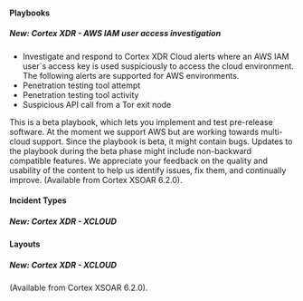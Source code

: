
#### Playbooks
##### New: Cortex XDR - AWS IAM user access investigation
- Investigate and respond to Cortex XDR Cloud alerts where an AWS IAM user`s access key is used suspiciously to access the cloud environment. 
The following alerts are supported for AWS environments.
- Penetration testing tool attempt
- Penetration testing tool activity
- Suspicious API call from a Tor exit node

 This is a beta playbook, which lets you implement and test pre-release software. At the moment we support AWS but are working towards multi-cloud support. Since the playbook is beta, it might contain bugs. Updates to the playbook during the beta phase might include non-backward compatible features. We appreciate your feedback on the quality and usability of the content to help us identify issues, fix them, and continually improve.
 (Available from Cortex XSOAR 6.2.0).


#### Incident Types
##### New: Cortex XDR - XCLOUD

#### Layouts
##### New: Cortex XDR - XCLOUD
(Available from Cortex XSOAR 6.2.0).
